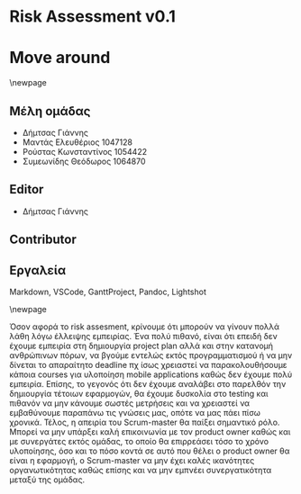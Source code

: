 # Risk Assessment v0.1
# Move around

\newpage

## Μέλη ομάδας
* Δήμτσας Γιάννης 
* Μαντάς Ελευθέριος 1047128
* Ρούστας Κωνσταντίνος 1054422
* Συμεωνίδης Θεόδωρος 1064870

## Editor
* Δήμτσας Γιάννης 

## Contributor

## Εργαλεία
Markdown, VSCode, GanttProject, Pandoc, Lightshot

\newpage

Όσον αφορά το risk assesment, κρίνουμε ότι μπορούν να γίνουν πολλά λάθη λόγω έλλειψης εμπειρίας. Ένα πολύ πιθανό, είναι ότι επειδή δεν έχουμε εμπειρία στη δημιουργία project plan αλλά και στην κατανομή ανθρώπινων πόρων, να βγούμε εντελώς εκτός προγραμματισμού ή να μην δίνεται το απαραίτητο deadline πχ ίσως χρειαστεί να παρακολουθήσουμε κάποια courses για υλοποίηση mobile applications καθώς δεν έχουμε πολύ εμπειρία. Επίσης, το γεγονός ότι δεν έχουμε αναλάβει στο παρελθόν την δημιουργία τέτοιων εφαρμογών, θα έχουμε δυσκολία στο testing και πιθανόν να μην κάνουμε σωστές μετρήσεις και να χρειαστεί να εμβαθύνουμε παραπάνω τις γνώσεις μας, οπότε να μας πάει πίσω χρονικά. Τέλος, η απειρία του Scrum-master θα παίξει σημαντικό ρόλο. Μπορεί να μην υπάρξει καλή επικοινωνία με τον product owner καθώς και με συνεργάτες εκτός ομάδας, το οποίο θα επιρρεάσει τόσο το χρόνο υλοποίησης, όσο και το πόσο κοντά σε αυτό που θέλει ο product owner θα είναι η εφαρμογή, ο Scrum-master να μην έχει καλές ικανότητες οργανωτικότητας καθώς επίσης και να μην εμπνέει συνεργατικότητα μεταξύ της ομάδας.